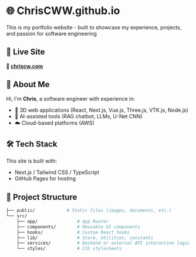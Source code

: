 # 🌐 ChrisCWW.github.io

This is my portfolio website - built to showcase my experience, projects, and passion for software engineering

## 🚀 Live Site
**🔗 [chriscw.com](https://chriscw.com)**

## 🧠 About Me
Hi, I'm **Chris**, a software engineer with experience in:
- 🧩 3D web applications (React, Next.js, Vue.js, Three.js, VTK.js, Node.js)
- 🧠 AI-assisted tools (RAG chatbot, LLMs, U-Net CNN)
- ☁️ Cloud-based platforms (AWS)

## 🛠 Tech Stack
This site is built with:
- Next.js / Tailwind CSS / TypeScript
- GitHub Pages for hosting

## 📂 Project Structure
```bash
├── public/            # Static files (images, documents, etc.)
└── src/
    ├── app/               # App Router
    ├── components/        # Reusable UI components
    ├── hooks/             # Custom React hooks
    ├── lib/               # Store, Utilities, constants
    ├── services/          # Backend or external API interaction logic
    └── styles/            # CSS stylesheets
